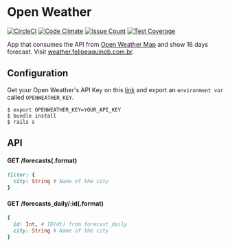 # Open Weather

[![CircleCI](https://circleci.com/gh/aquinofb/open_weather.svg?style=svg)](https://circleci.com/gh/aquinofb/open_weather)
[![Code Climate](https://codeclimate.com/github/aquinofb/open_weather/badges/gpa.svg)](https://codeclimate.com/github/aquinofb/open_weather)
[![Issue Count](https://codeclimate.com/github/aquinofb/open_weather/badges/issue_count.svg)](https://codeclimate.com/github/aquinofb/open_weather)
[![Test Coverage](https://codeclimate.com/github/aquinofb/open_weather/badges/coverage.svg)](https://codeclimate.com/github/aquinofb/open_weather/coverage)

App that consumes the API from [Open Weather Map](http://openweathermap.org/) and show 16 days forecast. Visit [weather.felipeaquinob.com.br](http://weather.felipeaquinob.com.br/).

## Configuration

Get your Open Weather's API Key on this [link](http://openweathermap.org/appid) and export an `environment var` called `OPENWEATHER_KEY`.

```shell
$ export OPENWEATHER_KEY=YOUR_API_KEY
$ bundle install
$ rails s
```

## API

#### GET /forecasts(.format)
```ruby
filter: {
  city: String # Name of the city
}
```

#### GET /forecasts_daily/:id(.format)
```ruby
{
  id: Int, # ID(dt) from forecast_daily
  city: String # Name of the city
}
```
